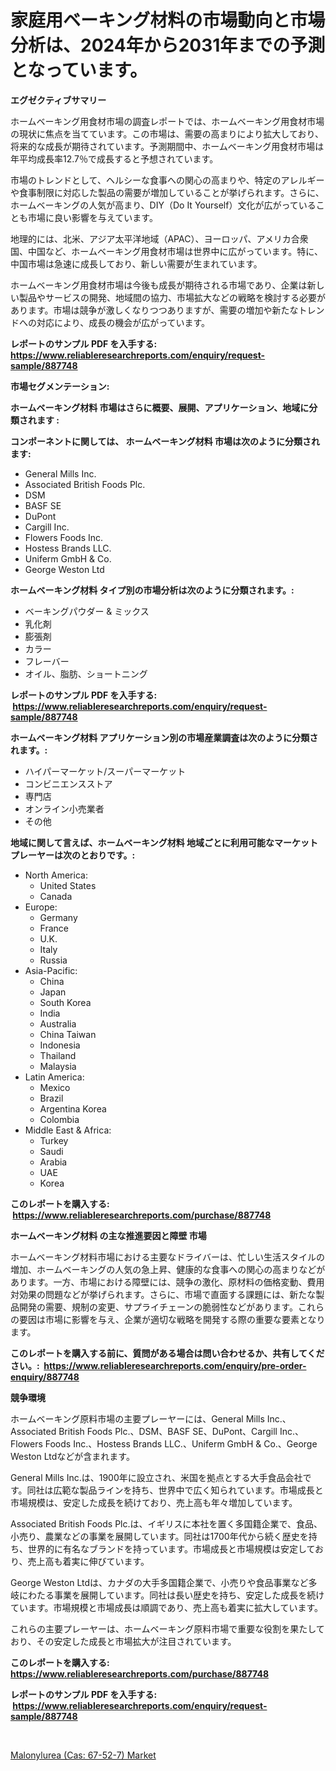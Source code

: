 <p><h1>家庭用ベーキング材料の市場動向と市場分析は、2024年から2031年までの予測となっています。</h1></p><p><strong>エグゼクティブサマリー</strong></p>
<p><p>ホームベーキング用食材市場の調査レポートでは、ホームベーキング用食材市場の現状に焦点を当てています。この市場は、需要の高まりにより拡大しており、将来的な成長が期待されています。予測期間中、ホームベーキング用食材市場は年平均成長率12.7％で成長すると予想されています。</p><p>市場のトレンドとして、ヘルシーな食事への関心の高まりや、特定のアレルギーや食事制限に対応した製品の需要が増加していることが挙げられます。さらに、ホームベーキングの人気が高まり、DIY（Do It Yourself）文化が広がっていることも市場に良い影響を与えています。</p><p>地理的には、北米、アジア太平洋地域（APAC）、ヨーロッパ、アメリカ合衆国、中国など、ホームベーキング用食材市場は世界中に広がっています。特に、中国市場は急速に成長しており、新しい需要が生まれています。</p><p>ホームベーキング用食材市場は今後も成長が期待される市場であり、企業は新しい製品やサービスの開発、地域間の協力、市場拡大などの戦略を検討する必要があります。市場は競争が激しくなりつつありますが、需要の増加や新たなトレンドへの対応により、成長の機会が広がっています。</p></p>
<p><strong>レポートのサンプル PDF を入手する: <a href="https://www.reliableresearchreports.com/enquiry/request-sample/887748">https://www.reliableresearchreports.com/enquiry/request-sample/887748</a></strong></p>
<p><strong>市場セグメンテーション:</strong></p>
<p><strong> ホームベーキング材料 市場はさらに概要、展開、アプリケーション、地域に分類されます :</strong></p>
<p><strong>コンポーネントに関しては、 ホームベーキング材料 市場は次のように分類されます: &nbsp;</strong></p>
<p><ul><li>General Mills Inc.</li><li>Associated British Foods Plc.</li><li>DSM</li><li>BASF SE</li><li>DuPont</li><li>Cargill Inc.</li><li>Flowers Foods Inc.</li><li>Hostess Brands LLC.</li><li>Uniferm GmbH & Co.</li><li>George Weston Ltd</li></ul></p>
<p><strong> ホームベーキング材料 タイプ別の市場分析は次のように分類されます。:</strong></p>
<p><ul><li>ベーキングパウダー & ミックス</li><li>乳化剤</li><li>膨張剤</li><li>カラー</li><li>フレーバー</li><li>オイル、脂肪、ショートニング</li></ul></p>
<p><strong>レポートのサンプル PDF を入手する: &nbsp;<a href="https://www.reliableresearchreports.com/enquiry/request-sample/887748">https://www.reliableresearchreports.com/enquiry/request-sample/887748</a></strong></p>
<p><strong> ホームベーキング材料 アプリケーション別の市場産業調査は次のように分類されます。:</strong></p>
<p><ul><li>ハイパーマーケット/スーパーマーケット</li><li>コンビニエンスストア</li><li>専門店</li><li>オンライン小売業者</li><li>その他</li></ul></p>
<p><strong>地域に関して言えば、ホームベーキング材料 地域ごとに利用可能なマーケットプレーヤーは次のとおりです。:</strong></p>
<p><ul>
    <li>
        North America:
        <ul>
            <li>United States</li>
            <li>Canada</li>
        </ul>
    </li>
    <li>
        Europe:
        <ul>
            <li>Germany</li>
            <li>France</li>
            <li>U.K.</li>
            <li>Italy</li>
            <li>Russia</li>
        </ul>
    </li>
    <li>
        Asia-Pacific:
        <ul>
            <li>China</li>
            <li>Japan</li>
            <li>South Korea</li>
            <li>India</li>
            <li>Australia</li>
            <li>China Taiwan</li>
            <li>Indonesia</li>
            <li>Thailand</li>
            <li>Malaysia</li>
        </ul>
    </li>
    <li>
        Latin America:
        <ul>
            <li>Mexico</li>
            <li>Brazil</li>
            <li>Argentina Korea</li>
            <li>Colombia</li>
        </ul>
    </li>
    <li>
        Middle East & Africa:
        <ul>
            <li>Turkey</li>
            <li>Saudi</li>
            <li>Arabia</li>
            <li>UAE</li>
            <li>Korea</li>
        </ul>
    </li>
    </ul></p>
<p><strong>このレポートを購入する: &nbsp;<a href="https://www.reliableresearchreports.com/purchase/887748">https://www.reliableresearchreports.com/purchase/887748</a></strong></p>
<p><strong>ホームベーキング材料 の主な推進要因と障壁 市場</strong></p>
<p><p>ホームベーキング材料市場における主要なドライバーは、忙しい生活スタイルの増加、ホームベーキングの人気の急上昇、健康的な食事への関心の高まりなどがあります。一方、市場における障壁には、競争の激化、原材料の価格変動、費用対効果の問題などが挙げられます。さらに、市場で直面する課題には、新たな製品開発の需要、規制の変更、サプライチェーンの脆弱性などがあります。これらの要因は市場に影響を与え、企業が適切な戦略を開発する際の重要な要素となります。</p></p>
<p><strong>このレポートを購入する前に、質問がある場合は問い合わせるか、共有してください。:&nbsp; <a href="https://www.reliableresearchreports.com/enquiry/pre-order-enquiry/887748">https://www.reliableresearchreports.com/enquiry/pre-order-enquiry/887748</a></strong></p>
<p><strong>競争環境</strong></p>
<p><p>ホームベーキング原料市場の主要プレーヤーには、General Mills Inc.、Associated British Foods Plc.、DSM、BASF SE、DuPont、Cargill Inc.、Flowers Foods Inc.、Hostess Brands LLC.、Uniferm GmbH & Co.、George Weston Ltdなどが含まれます。</p><p>General Mills Inc.は、1900年に設立され、米国を拠点とする大手食品会社です。同社は広範な製品ラインを持ち、世界中で広く知られています。市場成長と市場規模は、安定した成長を続けており、売上高も年々増加しています。</p><p>Associated British Foods Plc.は、イギリスに本社を置く多国籍企業で、食品、小売り、農業などの事業を展開しています。同社は1700年代から続く歴史を持ち、世界的に有名なブランドを持っています。市場成長と市場規模は安定しており、売上高も着実に伸びています。</p><p>George Weston Ltdは、カナダの大手多国籍企業で、小売りや食品事業など多岐にわたる事業を展開しています。同社は長い歴史を持ち、安定した成長を続けています。市場規模と市場成長は順調であり、売上高も着実に拡大しています。</p><p>これらの主要プレーヤーは、ホームベーキング原料市場で重要な役割を果たしており、その安定した成長と市場拡大が注目されています。</p></p>
<p><strong>このレポートを購入する: &nbsp; <a href="https://www.reliableresearchreports.com/purchase/887748">https://www.reliableresearchreports.com/purchase/887748</a></strong></p>
<p><strong>レポートのサンプル PDF を入手する: &nbsp;<a href="https://www.reliableresearchreports.com/enquiry/request-sample/887748">https://www.reliableresearchreports.com/enquiry/request-sample/887748</a></strong><strong></strong></p>
<p>&nbsp;</p>
<p><p><a href="https://butternut-bug-553.notion.site/Malonylurea-Cas-67-52-7-Market-Size-Furnishes-Valuable-Information-Encompassing-Market-Share-Mar-e43c46b9047e48e19d2f44fa7f6b05f0">Malonylurea (Cas: 67-52-7) Market</a></p></p>